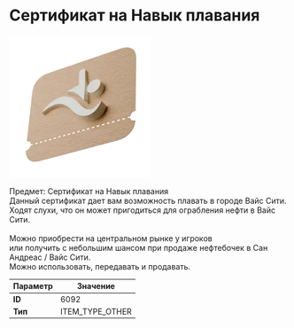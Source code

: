 # Сертификат на Навык плавания

![Item Image](../img/6092.webp?raw=true)

Предмет: Сертификат на Навык плавания<br>Данный сертификат дает вам возможность плавать в городе Вайс Сити.<br>Ходят слухи, что он может пригодиться для ограбления нефти в Вайс Сити.<br><br>Можно приобрести на центральном рынке у игроков<br>или получить с небольшим шансом при продаже нефтебочек в Сан Андреас / Вайс Сити.<br>Можно использовать, передавать и продавать.


| Параметр | Значение |
|----------|----------|
| **ID** | 6092 |
| **Тип** | ITEM_TYPE_OTHER |

